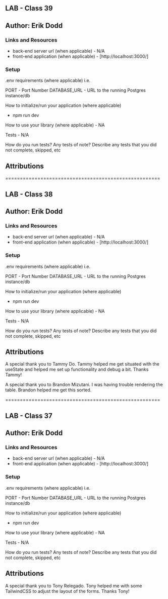 ## LAB - Class 39

## Author: Erik Dodd

### Links and Resources

- back-end server url (when applicable) - N/A
- front-end application (when applicable) - [http://localhost:3000/]

### Setup

.env requirements (where applicable)
i.e.

PORT - Port Number
DATABASE_URL - URL to the running Postgres instance/db

How to initialize/run your application (where applicable)

- npm run dev

How to use your library (where applicable) - NA

Tests - N/A

How do you run tests?
Any tests of note?
Describe any tests that you did not complete, skipped, etc

## Attributions


=====================================================


## LAB - Class 38

## Author: Erik Dodd

### Links and Resources

- back-end server url (when applicable) - N/A
- front-end application (when applicable) - [http://localhost:3000/]

### Setup

.env requirements (where applicable)
i.e.

PORT - Port Number
DATABASE_URL - URL to the running Postgres instance/db

How to initialize/run your application (where applicable)

- npm run dev

How to use your library (where applicable) - NA

Tests - N/A

How do you run tests?
Any tests of note?
Describe any tests that you did not complete, skipped, etc

## Attributions

A special thank you to Tammy Do. Tammy helped me get situated with the useState and helped me set up functionality and debug a bit. Thanks Tammy!

A special thank you to Brandon Mizutani. I was having trouble rendering the table. Brandon helped me get this sorted.

=====================================================



## LAB - Class 37
## Author: Erik Dodd

### Links and Resources

- back-end server url (when applicable) - N/A
- front-end application (when applicable) - [http://localhost:3000/]

### Setup

.env requirements (where applicable)
i.e.

PORT - Port Number
DATABASE_URL - URL to the running Postgres instance/db

How to initialize/run your application (where applicable)
- npm run dev

How to use your library (where applicable) - NA

Tests - N/A

How do you run tests?
Any tests of note?
Describe any tests that you did not complete, skipped, etc


## Attributions

A special thank you to Tony Relegado. Tony helped me with some TailwindCSS to adjust the layout of the forms. Thanks Tony!
